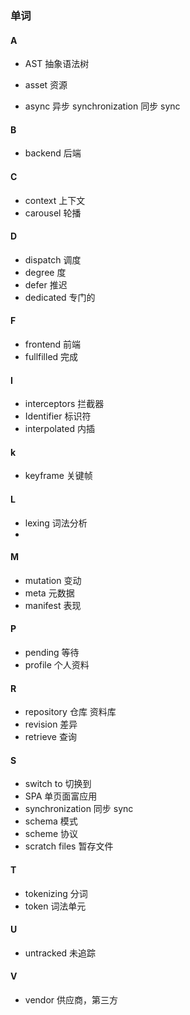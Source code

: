 ### 单词

#### A

* AST 抽象语法树

* asset 资源

* async 异步  synchronization  同步      sync

  

#### B

* backend 后端

#### C

* context 上下文
* carousel 轮播

#### D

* dispatch 调度
* degree 度
* defer 推迟
* dedicated 专门的

#### F

* frontend 前端
* fullfilled 完成

#### I

* interceptors 拦截器
* Identifier 标识符
* interpolated 内插

#### k

* keyframe 关键帧

#### L

* lexing 词法分析
* 

#### M

* mutation 变动
* meta 元数据
* manifest 表现

#### P

* pending 等待
* profile 个人资料

#### R

* repository 仓库 资料库
* revision 差异
* retrieve 查询

#### S

* switch to 切换到
* SPA 单页面富应用
* synchronization  同步      sync
* schema 模式
* scheme 协议
* scratch files 暂存文件

#### T

* tokenizing 分词
* token 词法单元 



#### U

* untracked 未追踪

#### V

* vendor 供应商，第三方



